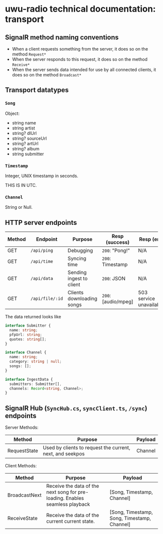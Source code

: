 # uwu-radio technical documentation: transport

## SignalR method naming conventions

- When a client requests something from the server, it does so on the method `Request*`
- When the server responds to this request, it does so on the method `Receive*`
- When the server sends data intended for use by all connected clients, it does so on the method `Broadcast*`

## Transport datatypes
### `Song`
Object:

- string name
- string artist
- string? dlUrl
- string? sourceUrl
- string? artUrl
- string? album
- string submitter

### `Timestamp`
Integer, UNIX timestamp in seconds.

THIS IS IN UTC.

### `Channel`
String or Null.

## HTTP server endpoints

| Method | Endpoint        | Purpose                   | Resp (success)      | Resp (err)              |
|--------|-----------------|---------------------------|---------------------|-------------------------|
| GET    | `/api/ping`     | Debugging                 | `200`: "Pong!"      | N/A                     |
| GET    | `/api/time`     | Syncing time              | `200`: Timestamp    | N/A                     |
| GET    | `/api/data`     | Sending ingest to client  | `200`: JSON         | N/A                     |
| GET    | `/api/file/:id` | Clients downloading songs | `200`: [audio/mpeg] | 503 service unavailable |

The data returned looks like
```ts
interface Submitter {
  name: string;
  pfpUrl: string;
  quotes: string[];
}

interface Channel {
  name: string;
  category: string | null;
  songs: [];
}

interface IngestData {
  submitters: Submitter[],
  channels: Record<string, Channel>;
}
```

## SignalR Hub (`SyncHub.cs`, `syncClient.ts`, `/sync`) endpoints

Server Methods:

| Method       | Purpose                                                   | Payload |
|--------------|-----------------------------------------------------------|---------|
| RequestState | Used by clients to request the current, next, and seekpos | Channel |

Client Methods:

| Method        | Purpose                                                                      | Payload                                     |
|---------------|------------------------------------------------------------------------------|---------------------------------------------|
| BroadcastNext | Receive the data of the next song for pre-loading. Enables seamless playback | [Song, Timestamp, Channel]                  |
| ReceiveState  | Receive the data of the current current state.                               | [Song, Timestamp, Song, Timestamp, Channel] |
